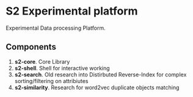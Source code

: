 S2 Experimental platform
=======================================

Experimental Data processing Platform. 

Components 
----------
1. __s2-core__. Core Library 
2. __s2-shell__. Shell for interactive working
3. __s2-search__. Old research into Distirbuted Reverse-Index for complex sorting/filtering on attribiutes
4. __s2-similarity__. Research for word2vec duplicate objects matching




